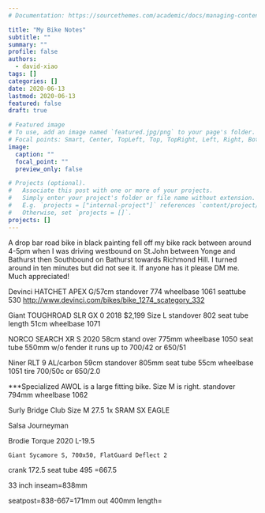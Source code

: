 ```yaml
---
# Documentation: https://sourcethemes.com/academic/docs/managing-content/

title: "My Bike Notes"
subtitle: ""
summary: ""
profile: false
authors:
  - david-xiao
tags: []
categories: []
date: 2020-06-13
lastmod: 2020-06-13
featured: false
draft: true

# Featured image
# To use, add an image named `featured.jpg/png` to your page's folder.
# Focal points: Smart, Center, TopLeft, Top, TopRight, Left, Right, BottomLeft, Bottom, BottomRight.
image:
  caption: ""
  focal_point: ""
  preview_only: false

# Projects (optional).
#   Associate this post with one or more of your projects.
#   Simply enter your project's folder or file name without extension.
#   E.g. `projects = ["internal-project"]` references `content/project/deep-learning/index.md`.
#   Otherwise, set `projects = []`.
projects: []
---
```


A drop bar road bike in black painting fell off my bike rack between around 4-5pm when I was driving westbound on St.John between Yonge and Bathurst  then Southbound on Bathurst towards Richmond Hill. 
I turned around in ten minutes but did not see it. If anyone has it please DM me. Much appreciated! 



Devinci HATCHET APEX    G/57cm  standover 774  wheelbase 1061   seattube 530    http://www.devinci.com/bikes/bike_1274_scategory_332

Giant TOUGHROAD SLR GX 0   2018  $2,199 Size L standover 802   seat tube length 51cm   wheelbase 1071

NORCO SEARCH XR S 2020 58cm stand over 775mm    wheelbase 1050   seat tube 550mm w/o fender it runs up to 700/42 or 650/51 

Niner RLT 9 AL/carbon 59cm standover 805mm seat tube 55cm wheelbase 1051  tire 700/50c or 650/2.0

***Specialized AWOL is a large fitting bike. Size M is right. standover 794mm  wheelbase 1062

Surly Bridge Club Size M 27.5 1x SRAM SX EAGLE

Salsa Journeyman 

Brodie Torque 2020 L-19.5   

	Giant Sycamore S, 700x50, FlatGuard Deflect 2
  
crank 172.5
seat tube 495
=667.5

33 inch inseam=838mm

seatpost=838-667=171mm out
400mm length=